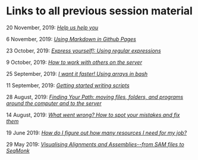# Links to all previous session material

20 November, 2019: [*Help us help you*](2019_11_20.md)

6 November, 2019: [*Using Markdown in Github Pages*](2019_11_06.md)

23 October, 2019: [*Express yourself!: Using regular expressions*](2019_10_23.md)

9 October, 2019: [*How to work with others on the server*](2019_10_09.md)

25 September, 2019: [*I want it faster! Using arrays in bash*](https://otagomohio.github.io/hackyhour/sessions/2019_09_11_parallel_loop_extension.html)

11 September, 2019: [*Getting started writing scripts*](https://otagomohio.github.io/hackyhour/sessions/2019_09_11.html)

28 August, 2019: [*Finding Your Path: moving files, folders, and programs around the computer and to the server*](https://otagomohio.github.io/hackyhour/sessions/2019_08_28.html)

14 August, 2019: [*What went wrong? How to spot your mistakes and fix them*](https://otagomohio.github.io/hackyhour/sessions/2019_08_14.html)

19 June 2019: [*How do I figure out how many resources I need for my job?*](https://github.com/otagomohio/hackyhour/blob/master/sessions/presentations/profiling.pdf)

29 May 2019: [*Visualising Alignments and Assemblies--from SAM files to SeqMonk*](https://otagomohio.github.io/hackyhour/sessions/2019_05_29.html)

